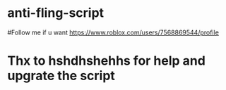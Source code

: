 # anti-fling-script
#Follow me if u want https://www.roblox.com/users/7568869544/profile
# Thx to hshdhshehhs for help and upgrate the script
